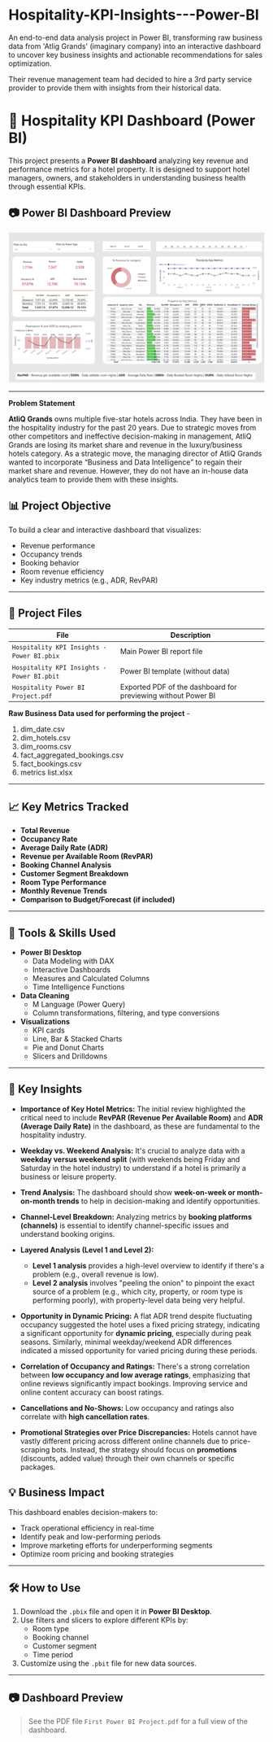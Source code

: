 # Hospitality-KPI-Insights---Power-BI
An end-to-end data analysis project in Power BI, transforming raw business data from 'Atlig Grands' (imaginary company) into an interactive dashboard to uncover key business insights and actionable recommendations for sales optimization.

Their revenue management team had decided to hire a 3rd party service provider to provide them with insights from their historical data.

# 🏨 Hospitality KPI Dashboard (Power BI)

This project presents a **Power BI dashboard** analyzing key revenue and performance metrics for a hotel property. It is designed to support hotel managers, owners, and stakeholders in understanding business health through essential KPIs.

## 📷 Power BI Dashboard Preview

![Dashboard Preview](https://github.com/Ganesh2710-commits/Hospitality-KPI-Insights---Power-BI/blob/f71dbfda510542c4f800ee385785eb728eb283e4/Hospitality%20Dashboard.png?raw=true)

---

**Problem Statement**

**AtliQ Grands** owns multiple five-star hotels across India. They have been in the hospitality industry for the past 20 years. Due to strategic moves from other competitors and ineffective decision-making in management, AtliQ Grands are losing its market share and revenue in the luxury/business hotels category. As a strategic move, the managing director of AtliQ Grands wanted to incorporate “Business and Data Intelligence” to regain their market share and revenue. However, they do not have an in-house data analytics team to provide them with these insights.


## 📊 Project Objective

To build a clear and interactive dashboard that visualizes:
- Revenue performance
- Occupancy trends
- Booking behavior
- Room revenue efficiency
- Key industry metrics (e.g., ADR, RevPAR)

---

## 📁 Project Files

| File | Description |
|------|-------------|
| `Hospitality KPI Insights - Power BI.pbix` | Main Power BI report file |
| `Hospitality KPI Insights - Power BI.pbit` | Power BI template (without data) |
| `Hospitality Power BI Project.pdf` | Exported PDF of the dashboard for previewing without Power BI |


**Raw Business Data used for performing the project** - 

1. dim_date.csv
2. dim_hotels.csv
3. dim_rooms.csv
4. fact_aggregated_bookings.csv
5. fact_bookings.csv
6. metrics list.xlsx

---

## 📈 Key Metrics Tracked

- **Total Revenue**
- **Occupancy Rate**
- **Average Daily Rate (ADR)**
- **Revenue per Available Room (RevPAR)**
- **Booking Channel Analysis**
- **Customer Segment Breakdown**
- **Room Type Performance**
- **Monthly Revenue Trends**
- **Comparison to Budget/Forecast (if included)**

---

## 🧰 Tools & Skills Used

- **Power BI Desktop**
  - Data Modeling with DAX
  - Interactive Dashboards
  - Measures and Calculated Columns
  - Time Intelligence Functions
- **Data Cleaning**
  - M Language (Power Query)
  - Column transformations, filtering, and type conversions
- **Visualizations**
  - KPI cards
  - Line, Bar & Stacked Charts
  - Pie and Donut Charts
  - Slicers and Drilldowns

---

## 🎯 Key Insights

* **Importance of Key Hotel Metrics:** The initial review highlighted the critical need to include **RevPAR (Revenue Per Available Room)** and **ADR (Average Daily Rate)** in the dashboard, as these are fundamental to the hospitality industry.

* **Weekday vs. Weekend Analysis:** It's crucial to analyze data with a **weekday versus weekend split** (with weekends being Friday and Saturday in the hotel industry) to understand if a hotel is primarily a business or leisure property.

* **Trend Analysis:** The dashboard should show **week-on-week or month-on-month trends** to help in decision-making and identify opportunities.

* **Channel-Level Breakdown:** Analyzing metrics by **booking platforms (channels)** is essential to identify channel-specific issues and understand booking origins.

* **Layered Analysis (Level 1 and Level 2):**
    * **Level 1 analysis** provides a high-level overview to identify if there's a problem (e.g., overall revenue is low).
    * **Level 2 analysis** involves "peeling the onion" to pinpoint the exact source of a problem (e.g., which city, property, or room type is performing poorly), with property-level data being very helpful.

* **Opportunity in Dynamic Pricing:** A flat ADR trend despite fluctuating occupancy suggested the hotel uses a fixed pricing strategy, indicating a significant opportunity for **dynamic pricing**, especially during peak seasons. Similarly, minimal weekday/weekend ADR differences indicated a missed opportunity for varied pricing during these periods.

* **Correlation of Occupancy and Ratings:** There's a strong correlation between **low occupancy and low average ratings**, emphasizing that online reviews significantly impact bookings. Improving service and online content accuracy can boost ratings.

* **Cancellations and No-Shows:** Low occupancy and ratings also correlate with **high cancellation rates**.

* **Promotional Strategies over Price Discrepancies:** Hotels cannot have vastly different pricing across different online channels due to price-scraping bots. Instead, the strategy should focus on **promotions** (discounts, added value) through their own channels or specific packages.


## 💡 Business Impact

This dashboard enables decision-makers to:
- Track operational efficiency in real-time
- Identify peak and low-performing periods
- Improve marketing efforts for underperforming segments
- Optimize room pricing and booking strategies

---

## 🛠️ How to Use

1. Download the `.pbix` file and open it in **Power BI Desktop**.
2. Use filters and slicers to explore different KPIs by:
   - Room type
   - Booking channel
   - Customer segment
   - Time period
3. Customize using the `.pbit` file for new data sources.

---

## 📷 Dashboard Preview

> See the PDF file `First Power BI Project.pdf` for a full view of the dashboard.
